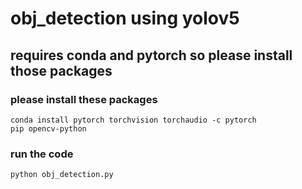 # obj_detection using yolov5

## requires conda and pytorch so please install those packages

### please install these packages
```
conda install pytorch torchvision torchaudio -c pytorch
pip opencv-python
```

### run the code
```
python obj_detection.py
```
